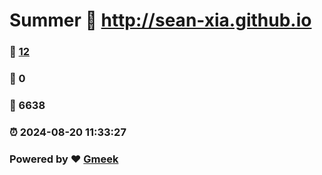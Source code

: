 # Summer :link: http://sean-xia.github.io 
### :page_facing_up: [12](http://sean-xia.github.io/tag.html) 
### :speech_balloon: 0 
### :hibiscus: 6638 
### :alarm_clock: 2024-08-20 11:33:27 
### Powered by :heart: [Gmeek](https://github.com/Meekdai/Gmeek)
